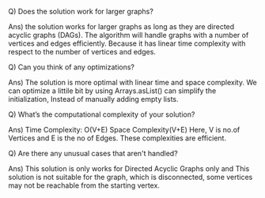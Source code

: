 Q) Does the solution work for larger graphs? 

Ans) the solution works for larger graphs as long as they are directed acyclic graphs (DAGs). The algorithm will handle graphs with a number of vertices and edges efficiently. Because it has linear time complexity with respect to the number of vertices and edges.




Q) Can you think of any optimizations? 

Ans) The solution is more optimal with linear time and space complexity. We can optimize a littile bit by using Arrays.asList() can simplify the initialization, Instead of manually adding empty lists.


Q) What’s the computational complexity of your solution? 

Ans) Time Complexity: O(V+E)  Space Complexity(V+E)  Here, V is no.of Vertices  and E is the no of Edges. These complexities are efficient.
	

Q) Are there any unusual cases that aren't handled? 

Ans) This solution is only works for Directed Acyclic Graphs only and This solution is not suitable for the graph, which is disconnected, some vertices may not be reachable from the starting vertex.
